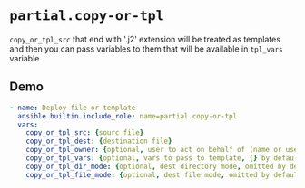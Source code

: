 # `partial.copy-or-tpl`

`copy_or_tpl_src` that end with '.j2' extension will be treated as templates and then you can pass variables to them that will be available in `tpl_vars` variable

## Demo

```yml
- name: Deploy file or template
  ansible.builtin.include_role: name=partial.copy-or-tpl
  vars:
    copy_or_tpl_src: {sourc file}
    copy_or_tpl_dest: {destination file}
    copy_or_tpl_owner: {optional, user to act on behalf of (name or user object), defaults to root}
    copy_or_tpl_vars: {optional, vars to pass to template, {} by default}
    copy_or_tpl_dir_mode: {optional, dest directory mode, omitted by default}
    copy_or_tpl_file_mode: {optional, dest file mode, omitted by default}
```
